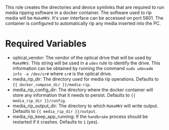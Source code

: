 This role creates the directories and device symlinks that are required to run media ripping software in a docker
container.  The software used to rip media will be `MakeMKV`.  It's user interface can be accessed on port 5801.
The container is configured to automatically rip any media inserted into the PC.

# Required Variables

 * optical_vendor: The vendor of the optical drive that will be used by `MakeMKV`.  This string will be used in a `udev`
   rule to identify the drive.  This information can be obtained by running the command `sudo udevadm info -a /dev/sr#`
   where `sr#` is the optical drive.
 * media_rip_dir: The directory used for media rip operations.  Defaults to `{{ docker_compose_dir }}/media-rip`.
 * media_rip_config_dir: The directory where the docker container will store any information that it needs to persist.
   Defaults to `{{ media_rip_dir }}/config`.
 * media_rip_output_dir: The directory to which `MakeMKV` will write output.  Defaults to `{{ media_rip_dir }}/output`.
 * media_rip_keep_app_running: If the `handbrake` process should be restarted if it crashes.  Defaults to `1` (yes).
